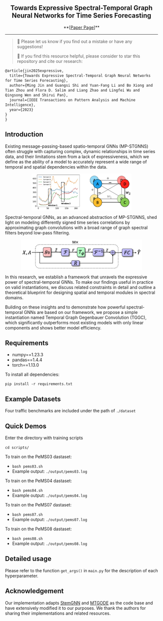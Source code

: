 <div align="center">
  <!-- <h1><b> Time-LLM </b></h1> -->
  <!-- <h2><b> Time-LLM </b></h2> -->
  <h2><b> Towards Expressive Spectral-Temporal Graph Neural Networks for Time Series Forecasting </b></h2>
</div>

<div align="center">
**[<a href="https://arxiv.org/pdf/2305.06587">Paper Page</a>]**
</div>

---
>
> 🙋 Please let us know if you find out a mistake or have any suggestions!
> 
> 🌟 If you find this resource helpful, please consider to star this repository and cite our research:

```
@article{jin2025expressive,
  title={Towards Expressive Spectral-Temporal Graph Neural Networks for Time Series Forecasting},
  author={Ming Jin and Guangsi Shi and Yuan-Fang Li and Bo Xiong and Tian Zhou and Flora D. Salim and Liang Zhao and Lingfei Wu and Qingsong Wen and Shirui Pan},
  journal={IEEE Transactions on Pattern Analysis and Machine Intelligence},
  year={2023}
}
}
```

## Introduction
Existing message-passing-based spatio-temporal GNNs (MP-STGNNS) often struggle with capturing complex, dynamic relationships in 
time series data, and their limitations stem from a lack of expressiveness, which we define as the ability of a model 
to accurately represent a wide range of temporal and spatial dependencies within the data.

<p align="center">
<img src="./figures/figure1.png" height = "120" alt="" align=center />
</p>

Spectral-temporal GNNs, as an advanced abstraction of MP-STGNNS, shed light on modeling differently signed time series 
correlations by approximating graph convolutions with a broad range of graph spectral filters beyond low-pass filtering.

<p align="center">
<img src="./figures/figure2.png" height = "100" alt="" align=center />
</p>

In this research, we establish a framework that unravels the expressive power of spectral-temporal GNNs. 
To make our findings useful in practice on valid instantiations, we discuss related constraints in detail and outline 
a theoretical blueprint for designing spatial and temporal modules in spectral domains. 

Building on these insights and to demonstrate how powerful spectral-temporal GNNs are based on our framework,
we propose a simple instantiation named Temporal Graph Gegenbauer Convolution (TGGC), which significantly outperforms most
existing models with only linear components and shows better model efficiency.

## Requirements

- numpy==1.23.3
- pandas==1.4.4
- torch==1.13.0

To install all dependencies:
```
pip install -r requirements.txt
```

## Example Datasets

Four traffic benchmarks are included under the path of `./dataset`

## Quick Demos

Enter the directory with training scripts

```cd scripts/```

To train on the PeMS03 dastaset:
- ```bash pems03.sh```
- Example output: ```./output/pems03.log```

To train on the PeMS04 dastaset:
- ```bash pems04.sh```
- Example output: ```./output/pems04.log```

To train on the PeMS07 dastaset:
- ```bash pems07.sh```
- Example output: ```./output/pems07.log```

To train on the PeMS08 dastaset:
- ```bash pems08.sh```
- Example output: ```./output/pems08.log```

## Detailed usage
Please refer to the function ```get_args()``` in ```main.py``` for the description of each hyperparameter.

## Acknowledgement
Our implementation adapts [StemGNN](https://github.com/microsoft/StemGNN) and 
[MTGODE](https://github.com/TrustAGI-Lab/MTGODE) as the code base and have extensively modified 
it to our purposes. We thank the authors for sharing their implementations and related resources.